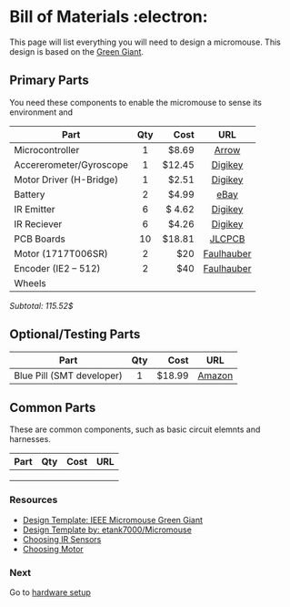 # Bill of Materials :electron:

This page will list everything you will need to design a micromouse. This design is based on the [Green Giant](http://greenye.net/Pages/Micromouse/Micromouse2011-2012.htm).

## Primary Parts
You need these components to enable the micromouse to sense its environment and

| Part          | Qty           | Cost  |URL                                     |
| ------------- |:-------------:| -----:|:--------------------------------------:|
| Microcontroller      | 1 | $8.69   | [Arrow](https://www.arrow.com/en/products/stm32f103ret6/stmicroelectronics)|
|     Accererometer/Gyroscope |1      | $12.45  |[Digikey](https://www.digikey.com/product-detail/en/tdk-invensense/MPU-6000/1428-1005-1-ND/4038006?utm_adgroup=DSA%20-%20Product%20Detail%20Pages&utm_source=bing&utm_term=/product-detail/&utm_campaign=&utm_medium=cpc&utm_content=TUD3lmJd_gcrid_81295150384269_gkw_/product-detail/_gmt_bb_gdv_c_slgid__ggrid_1300722292834901_gtaid_dat-2333094954664822:loc-190_&msclkid=4ba79874ea4f1813ec71c55028a61a1e)|
|Motor Driver (H-Bridge)      |1 | $2.51 |[Digikey](http://www.ti.com/lit/ds/symlink/drv8848.pdf)|
|Battery       | 2     |   $4.99|[eBay](https://www.ebay.com/itm/3-7V-110-mAh-401230-LiPo-Polymer-Battery-Rechargeable-for-GPS-Bluetooth-041230/263809499945?hash=item3d6c458329:g:Ya4AAOSw50JbRkzR)|
| IR Emitter      |     6 |   $ 4.62| [Digikey](https://www.digikey.com/product-detail/en/osram-opto-semiconductors-inc/SFH-4545/475-2919-ND/2205955)|
| IR Reciever      |  6    |  $4.26  |[Digikey](https://www.digikey.com/product-detail/en/vishay-semiconductor-opto-division/TEFT4300/751-1041-ND/1681175)|
|   PCB Boards    |  10|    $18.81|[JLCPCB](https://jlcpcb.com)|
|   Motor (1717T006SR)      |2 | $20  |       [Faulhauber](https://www.faulhaber.com/en/products/series/1717sr/)   |
|  Encoder (IE2 – 512)      |2 | $40  |[Faulhauber](https://www.faulhaber.com/en/products/series/1717sr/)|
| Wheels|  |  |  |

*Subtotal: 115.52$*

## Optional/Testing Parts
| Part          | Qty           | Cost |URL                                     |
| ------------- |:-------------:| -----:|:--------------------------------------:|
| Blue Pill (SMT developer)| 1|$18.99|[Amazon](https://www.amazon.com/initeq-STM32F103C8T6-Minimum-Development-Programmer/dp/B079B95L9Y) |



## Common Parts
These are common components, such as basic circuit elemnts and harnesses.

| Part          | Qty           | Cost  |URL                                     |
| ------------- |:-------------:| -----:|:--------------------------------------:|
|       |         |   |    |
|       |      |   |       |
|       |      |    |      |


### Resources
- [Design Template: IEEE Micromouse Green Giant](http://greenye.net/Pages/Micromouse/Micromouse2012-2013.htm)
- [Design Template by: etank7000/Micromouse](https://github.com/etank7000/Micromouse)
- [Choosing IR Sensors](http://www.micromouseonline.com/2015/11/03/zeetah-sensor-design/)
- [Choosing Motor](http://www.micromouseonline.com/2015/11/03/zeetah-sensor-design/)

### Next
Go to [hardware setup](https://github.com/Spain2394/MicromouseV1/blob/master/Wiki/Hardware-Setup.md)
